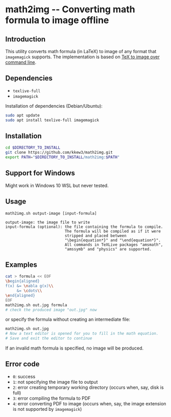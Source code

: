 # math2img -- Converting math formula to image offline

## Introduction

This utility converts math formula (in LaTeX) to image of any format that `imagemagick` supports. The implementation is based on [TeX to image over command line](https://tex.stackexchange.com/questions/34054/tex-to-image-over-command-line/34058#34058).

## Dependencies

- `texlive-full`
- `imagemagick`

Installation of dependencies (Debian/Ubuntu):

```bash
sudo apt update
sudo apt install texlive-full imagemagick
```

## Installation

```bash
cd $DIRECTORY_TO_INSTALL
git clone https://github.com/kkew3/math2img.git
export PATH="$DIRECTORY_TO_INSTALL/math2img:$PATH"
```
## Support for Windows

Might work in Windows 10 WSL but never tested.


## Usage

	math2img.sh output-image [input-formula]
	
	output-image: the image file to write
	input-formula (optional): the file containing the formula to compile.
	                          The formula will be compiled as if it were
	                          stripped and placed between
	                          "\begin{equation*}" and "\end{equation*}".
	                          All commands in TeXLive packages "amsmath",
	                          "amssymb" and "physics" are supported.

## Examples

```bash
cat > formula << EOF
\begin{aligned}
f(x) &= \nabla g(x)\\
     &= \cdots\\
\end{aligned}
EOF
math2img.sh out.jpg formula
# check the produced image "out.jpg" now
```
or specify the formula without creating an intermediate file:

```bash
math2img.sh out.jpg
# Now a text editor is opened for you to fill in the math equation.
# Save and exit the editor to continue
```

If an invalid math formula is specified, no image will be produced.

## Error code

- `0`: success
- `1`: not specifying the image file to output
- `2`: error creating temporary working directory (occurs when, say, disk is full)
- `3`: error compiling the formula to PDF
- `4`: error converting PDF to image (occurs when, say, the image extension is not supported by `imagemagick`)
